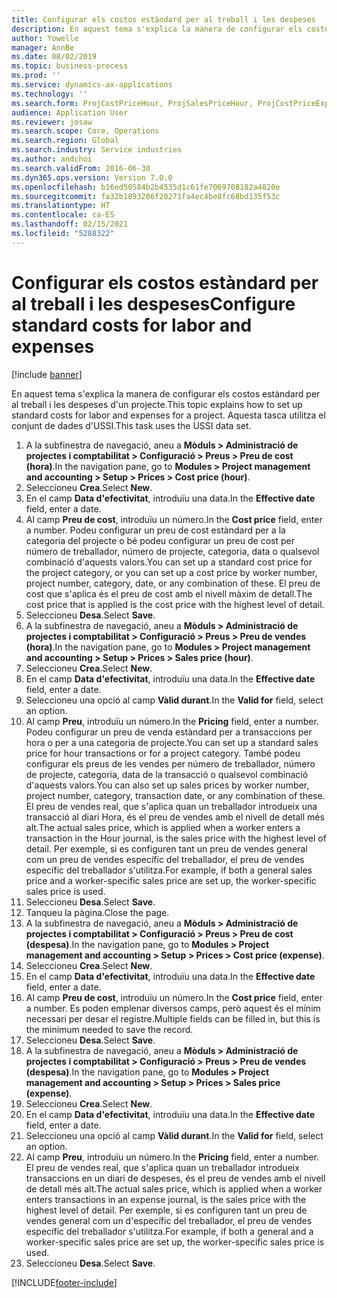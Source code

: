```yaml
---
title: Configurar els costos estàndard per al treball i les despeses
description: En aquest tema s'explica la manera de configurar els costos estàndard per al treball i les despeses d'un projecte.
author: Yowelle
manager: AnnBe
ms.date: 08/02/2019
ms.topic: business-process
ms.prod: ''
ms.service: dynamics-ax-applications
ms.technology: ''
ms.search.form: ProjCostPriceHour, ProjSalesPriceHour, ProjCostPriceExpense, ProjSalesPriceCost
audience: Application User
ms.reviewer: josaw
ms.search.scope: Core, Operations
ms.search.region: Global
ms.search.industry: Service industries
ms.author: andchoi
ms.search.validFrom: 2016-06-30
ms.dyn365.ops.version: Version 7.0.0
ms.openlocfilehash: b16ed50584b2b4535d1c61fe7069708182a4820e
ms.sourcegitcommit: fa32b1893286f20271fa4ec4be8fc68bd135f53c
ms.translationtype: HT
ms.contentlocale: ca-ES
ms.lasthandoff: 02/15/2021
ms.locfileid: "5288322"
---
```

# <a name="configure-standard-costs-for-labor-and-expenses"></a><span data-ttu-id="4d91a-103">Configurar els costos estàndard per al treball i les despeses</span><span class="sxs-lookup"><span data-stu-id="4d91a-103">Configure standard costs for labor and expenses</span></span>

[!include [banner](../../includes/banner.md)]

<span data-ttu-id="4d91a-104">En aquest tema s'explica la manera de configurar els costos estàndard per al treball i les despeses d'un projecte.</span><span class="sxs-lookup"><span data-stu-id="4d91a-104">This topic explains how to set up standard costs for labor and expenses for a project.</span></span> <span data-ttu-id="4d91a-105">Aquesta tasca utilitza el conjunt de dades d'USSI.</span><span class="sxs-lookup"><span data-stu-id="4d91a-105">This task uses the USSI data set.</span></span>

1. <span data-ttu-id="4d91a-106">A la subfinestra de navegació, aneu a **Mòduls > Administració de projectes i comptabilitat > Configuració > Preus > Preu de cost (hora)**.</span><span class="sxs-lookup"><span data-stu-id="4d91a-106">In the navigation pane, go to **Modules > Project management and accounting > Setup > Prices > Cost price (hour)**.</span></span>
2. <span data-ttu-id="4d91a-107">Seleccioneu **Crea**.</span><span class="sxs-lookup"><span data-stu-id="4d91a-107">Select **New**.</span></span>
3. <span data-ttu-id="4d91a-108">En el camp **Data d'efectivitat**, introduïu una data.</span><span class="sxs-lookup"><span data-stu-id="4d91a-108">In the **Effective date** field, enter a date.</span></span>
4. <span data-ttu-id="4d91a-109">Al camp **Preu de cost**, introduïu un número.</span><span class="sxs-lookup"><span data-stu-id="4d91a-109">In the **Cost price** field, enter a number.</span></span> <span data-ttu-id="4d91a-110">Podeu configurar un preu de cost estàndard per a la categoria del projecte o bé podeu configurar un preu de cost per número de treballador, número de projecte, categoria, data o qualsevol combinació d'aquests valors.</span><span class="sxs-lookup"><span data-stu-id="4d91a-110">You can set up a standard cost price for the project category, or you can set up a cost price by worker number, project number, category, date, or any combination of these.</span></span> <span data-ttu-id="4d91a-111">El preu de cost que s'aplica és el preu de cost amb el nivell màxim de detall.</span><span class="sxs-lookup"><span data-stu-id="4d91a-111">The cost price that is applied is the cost price with the highest level of detail.</span></span>  
5. <span data-ttu-id="4d91a-112">Seleccioneu **Desa**.</span><span class="sxs-lookup"><span data-stu-id="4d91a-112">Select **Save**.</span></span>
6. <span data-ttu-id="4d91a-113">A la subfinestra de navegació, aneu a **Mòduls > Administració de projectes i comptabilitat > Configuració > Preus > Preu de vendes (hora)**.</span><span class="sxs-lookup"><span data-stu-id="4d91a-113">In the navigation pane, go to **Modules > Project management and accounting > Setup > Prices > Sales price (hour)**.</span></span>
7. <span data-ttu-id="4d91a-114">Seleccioneu **Crea**.</span><span class="sxs-lookup"><span data-stu-id="4d91a-114">Select **New**.</span></span>
8. <span data-ttu-id="4d91a-115">En el camp **Data d'efectivitat**, introduïu una data.</span><span class="sxs-lookup"><span data-stu-id="4d91a-115">In the **Effective date** field, enter a date.</span></span>
9. <span data-ttu-id="4d91a-116">Seleccioneu una opció al camp **Vàlid durant**.</span><span class="sxs-lookup"><span data-stu-id="4d91a-116">In the **Valid for** field, select an option.</span></span>
10. <span data-ttu-id="4d91a-117">Al camp **Preu**, introduïu un número.</span><span class="sxs-lookup"><span data-stu-id="4d91a-117">In the **Pricing** field, enter a number.</span></span> <span data-ttu-id="4d91a-118">Podeu configurar un preu de venda estàndard per a transaccions per hora o per a una categoria de projecte.</span><span class="sxs-lookup"><span data-stu-id="4d91a-118">You can set up a standard sales price for hour transactions or for a project category.</span></span> <span data-ttu-id="4d91a-119">També podeu configurar els preus de les vendes per número de treballador, número de projecte, categoria, data de la transacció o qualsevol combinació d'aquests valors.</span><span class="sxs-lookup"><span data-stu-id="4d91a-119">You can also set up sales prices by worker number, project number, category, transaction date, or any combination of these.</span></span> <span data-ttu-id="4d91a-120">El preu de vendes real, que s'aplica quan un treballador introdueix una transacció al diari Hora, és el preu de vendes amb el nivell de detall més alt.</span><span class="sxs-lookup"><span data-stu-id="4d91a-120">The actual sales price, which is applied when a worker enters a transaction in the Hour journal, is the sales price with the highest level of detail.</span></span> <span data-ttu-id="4d91a-121">Per exemple, si es configuren tant un preu de vendes general com un preu de vendes específic del treballador, el preu de vendes específic del treballador s'utilitza.</span><span class="sxs-lookup"><span data-stu-id="4d91a-121">For example, if both a general sales price and a worker-specific sales price are set up, the worker-specific sales price is used.</span></span>  
11. <span data-ttu-id="4d91a-122">Seleccioneu **Desa**.</span><span class="sxs-lookup"><span data-stu-id="4d91a-122">Select **Save**.</span></span>
12. <span data-ttu-id="4d91a-123">Tanqueu la pàgina.</span><span class="sxs-lookup"><span data-stu-id="4d91a-123">Close the page.</span></span>
13. <span data-ttu-id="4d91a-124">A la subfinestra de navegació, aneu a **Mòduls > Administració de projectes i comptabilitat > Configuració > Preus > Preu de cost (despesa)**.</span><span class="sxs-lookup"><span data-stu-id="4d91a-124">In the navigation pane, go to **Modules > Project management and accounting > Setup > Prices > Cost price (expense)**.</span></span>
14. <span data-ttu-id="4d91a-125">Seleccioneu **Crea**.</span><span class="sxs-lookup"><span data-stu-id="4d91a-125">Select **New**.</span></span>
15. <span data-ttu-id="4d91a-126">En el camp **Data d'efectivitat**, introduïu una data.</span><span class="sxs-lookup"><span data-stu-id="4d91a-126">In the **Effective date** field, enter a date.</span></span>
16. <span data-ttu-id="4d91a-127">Al camp **Preu de cost**, introduïu un número.</span><span class="sxs-lookup"><span data-stu-id="4d91a-127">In the **Cost price** field, enter a number.</span></span> <span data-ttu-id="4d91a-128">Es poden emplenar diversos camps, però aquest és el mínim necessari per desar el registre.</span><span class="sxs-lookup"><span data-stu-id="4d91a-128">Multiple fields can be filled in, but this is the minimum needed to save the record.</span></span>  
17. <span data-ttu-id="4d91a-129">Seleccioneu **Desa**.</span><span class="sxs-lookup"><span data-stu-id="4d91a-129">Select **Save**.</span></span>
18. <span data-ttu-id="4d91a-130">A la subfinestra de navegació, aneu a **Mòduls > Administració de projectes i comptabilitat > Configuració > Preus > Preu de vendes (despesa)**.</span><span class="sxs-lookup"><span data-stu-id="4d91a-130">In the navigation pane, go to **Modules > Project management and accounting > Setup > Prices > Sales price (expense)**.</span></span>
19. <span data-ttu-id="4d91a-131">Seleccioneu **Crea**.</span><span class="sxs-lookup"><span data-stu-id="4d91a-131">Select **New**.</span></span>
20. <span data-ttu-id="4d91a-132">En el camp **Data d'efectivitat**, introduïu una data.</span><span class="sxs-lookup"><span data-stu-id="4d91a-132">In the **Effective date** field, enter a date.</span></span>
21. <span data-ttu-id="4d91a-133">Seleccioneu una opció al camp **Vàlid durant**.</span><span class="sxs-lookup"><span data-stu-id="4d91a-133">In the **Valid for** field, select an option.</span></span>
22. <span data-ttu-id="4d91a-134">Al camp **Preu**, introduïu un número.</span><span class="sxs-lookup"><span data-stu-id="4d91a-134">In the **Pricing** field, enter a number.</span></span> <span data-ttu-id="4d91a-135">El preu de vendes real, que s'aplica quan un treballador introdueix transaccions en un diari de despeses, és el preu de vendes amb el nivell de detall més alt.</span><span class="sxs-lookup"><span data-stu-id="4d91a-135">The actual sales price, which is applied when a worker enters transactions in an expense journal, is the sales price with the highest level of detail.</span></span> <span data-ttu-id="4d91a-136">Per exemple, si es configuren tant un preu de vendes general com un d'específic del treballador, el preu de vendes específic del treballador s'utilitza.</span><span class="sxs-lookup"><span data-stu-id="4d91a-136">For example, if both a general and a worker-specific sales price are set up, the worker-specific sales price is used.</span></span>  
23. <span data-ttu-id="4d91a-137">Seleccioneu **Desa**.</span><span class="sxs-lookup"><span data-stu-id="4d91a-137">Select **Save**.</span></span>



[!INCLUDE[footer-include](../../includes/footer-banner.md)]